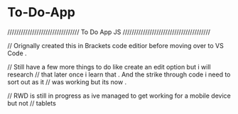 # To-Do-App 

 //////////////////////////////// To Do App JS ///////////////////////////////////////


// Orignally created this in Brackets code editior before moving over to VS Code . 

// Still have a few more things to do like create an edit option but i will research  // that later once i learn that . And the strike through code i need to sort out as it
// was working but its now . 

// RWD is still in progress as ive managed to get working for a mobile device but not 
// tablets